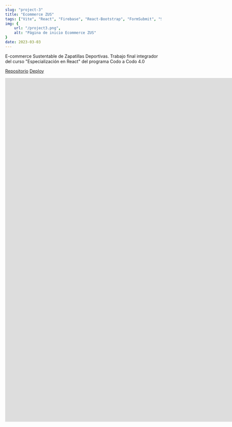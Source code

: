 ```yaml
---
slug: "project-3"
title: "Ecommerce ZUS"
tags: ["Vite", "React", "Firebase", "React-Bootstrap", "FormSubmit", "SweetAlert2"]
img: {
    url: "/project3.png",
    alt: "Página de inicio Ecommerce ZUS"
}
date: 2023-03-03
---
```



E-commerce Sustentable de Zapatillas Deportivas.
Trabajo final integrador del curso "Especialización en React" del programa Codo a Codo 4.0


[Repositorio](https://github.com/MayraCortinez/CAC-ZUS)
[Deploy](https://reactjsgrupo5-43e69.web.app)
<iframe src="https://docs.google.com/presentation/d/e/2PACX-1vT7bb4hNwSJb_Wku0sJhJAgwpRgal8I_joqeZmf3Ajworg0tha35K0-hAHLtUno_Q/embed?start=true&loop=false&delayms=3000" frameborder="0" width="1920" height="1109" allowfullscreen="true" mozallowfullscreen="true" webkitallowfullscreen="true"></iframe>